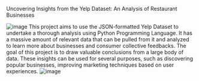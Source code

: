 Uncovering Insights from the Yelp Dataset: An Analysis of Restaurant Businesses

![image](https://github.com/user-attachments/assets/9fb5cc21-3011-4757-8e25-856b79e9fa6f)
This project aims to use the JSON-formatted Yelp Dataset to undertake a thorough analysis using Python Programming Language. It has a massive amount of relevant data that can be pulled from it and analyzed to learn more about businesses and consumer collective feedbacks. The goal of this project is to draw valuable conclusions from a large body of data. These insights can be used for several purposes, such as discovering popular businesses, improving marketing techniques based on user experiences. 
![image](https://github.com/user-attachments/assets/d40a6502-f9d2-4b19-a37f-c1af04f63fab)
